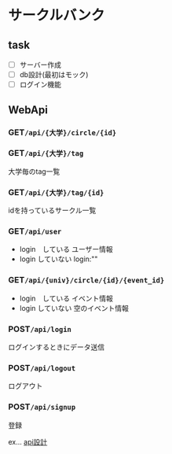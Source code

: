 # サークルバンク
## task

- [ ] サーバー作成  
- [ ] db設計(最初はモック) 
- [ ] ログイン機能 

## WebApi

### GET```/api/{大学}/circle/{id}```  
### GET```/api/{大学}/tag```  
大学毎のtag一覧  
### GET```/api/{大学}/tag/{id}```  
idを持っているサークル一覧
### GET```/api/user```  
- login　している
 ユーザー情報
- login していない
 login:""
 
### GET```/api/{univ}/circle/{id}/{event_id}```
- login　している
 イベント情報
- login していない
 空のイベント情報
 
### POST```/api/login```
ログインするときにデータ送信
### POST```/api/logout```
ログアウト
### POST```/api/signup```
登録

ex...
[api設計](https://hackmd.io/KYBg7AZgxgjDAmBaAnAFgEwUamBWGiARpAByIBsJJs6M5I6JAhkA)

